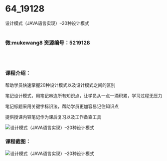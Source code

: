 # 64_19128
设计模式（JAVA语言实现）–20种设计模式
<br/></br>
<h3>微:mukewang8 资源编号：5219128</h3>
<br/></br>
<h3>课程介绍：</h3>
<p>帮助学员快速掌握20种<a title="查看与 设计模式 相关的文章" target="_blank">设计模式</a>以及<a title="查看与 设计模式 相关的文章" target="_blank">设计模式</a>之间的区别</p>
<p>笔记设计模式，用笔记串连所有知识点，让学员从一点一滴积累，学习过程无压力</p>
<p>笔记标题采用关键字标识法，帮助学员更加容易记住知识点</p>
<p>提供授课内容笔记作为课后复习以及工作备查工具</p>
<p><img src="https://www.ko996.com/wp-content/uploads/img/2021/03/1-83-300x189.png" alt="设计模式（JAVA语言实现）–20种设计模式"></p>
<div class="info-desc">
<h3>课程截图：</h3>
<p><img src="https://www.ko996.com/wp-content/uploads/img/2021/03/2-85.png" alt="设计模式（JAVA语言实现）–20种设计模式"></p>


			
</div>
